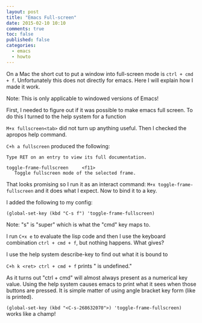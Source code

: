 ```yaml
---
layout: post
title: "Emacs Full-screen"
date: 2015-02-10 10:10
comments: true
toc: false
published: false
categories:
  - emacs
  - howto
---
```


On a Mac the short cut to put a window into full-screen mode is `ctrl +
cmd + f`.  Unfortunately this does not directly for emacs.  Here I
will explain how I made it work.

Note: This is only applicable to windowed versions of Emacs!

<!-- more -->

First, I needed to figure out if it was possible to make emacs full
screen.  To do this I turned to the help system for a function

`M+x fullscreen<tab>` did not turn up anything useful.  Then I checked
the apropos help command.

`C+h a fullscreen` produced the following:

```
Type RET on an entry to view its full documentation.

toggle-frame-fullscreen     <f11>
   Toggle fullscreen mode of the selected frame.
```

That looks promising so I run it as an interact command: `M+x
toggle-frame-fullscreen` and it does what I expect.  Now to bind it to
a key.

I added the following to my config:

```common-lisp
(global-set-key (kbd "C-s f") 'toggle-frame-fullscreen)
```

Note: "s" is "super" which is what the "cmd" key maps to.


I run `C+x e` to evaluate the lisp code and then I use the keyboard
combination `ctrl + cmd + f`, but nothing happens.  What gives?

I use the help system describe-key to find out what it is bound to

`C+h k <ret> ctrl + cmd + f` prints "<C-s-268632070> is undefined."

As it turns out "ctrl + cmd" will almost always present as a
numerical key value.  Using the help system causes emacs to print what
it sees when those buttons are pressed.  It is simple matter of using
angle bracket key form (like is printed).

`(global-set-key (kbd "<C-s-268632070">) 'toggle-frame-fullscreen)`
works like a champ!
